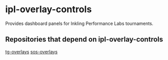 # ipl-overlay-controls

Provides dashboard panels for Inkling Performance Labs tournaments.

## Repositories that depend on ipl-overlay-controls

[tg-overlays](https://github.com/inkfarer/tg-overlays)
[sos-overlays](https://github.com/inkfarer/sos-overlays)
